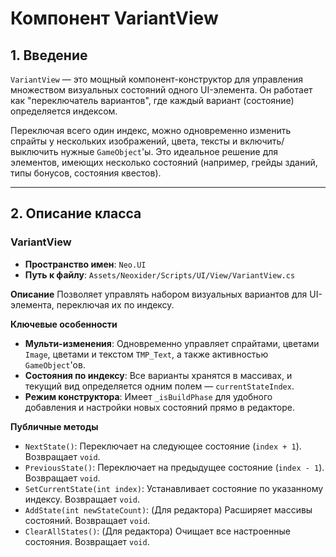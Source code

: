 # Компонент VariantView

## 1. Введение

`VariantView` — это мощный компонент-конструктор для управления множеством визуальных состояний одного UI-элемента. Он работает как "переключатель вариантов", где каждый вариант (состояние) определяется индексом.

Переключая всего один индекс, можно одновременно изменить спрайты у нескольких изображений, цвета, тексты и включить/выключить нужные `GameObject`'ы. Это идеальное решение для элементов, имеющих несколько состояний (например, грейды зданий, типы бонусов, состояния квестов).

---

## 2. Описание класса

### VariantView
- **Пространство имен**: `Neo.UI`
- **Путь к файлу**: `Assets/Neoxider/Scripts/UI/View/VariantView.cs`

**Описание**
Позволяет управлять набором визуальных вариантов для UI-элемента, переключая их по индексу.

**Ключевые особенности**
- **Мульти-изменения**: Одновременно управляет спрайтами, цветами `Image`, цветами и текстом `TMP_Text`, а также активностью `GameObject`'ов.
- **Состояния по индексу**: Все варианты хранятся в массивах, и текущий вид определяется одним полем — `currentStateIndex`.
- **Режим конструктора**: Имеет `_isBuildPhase` для удобного добавления и настройки новых состояний прямо в редакторе.

**Публичные методы**
- `NextState()`: Переключает на следующее состояние (`index + 1`). Возвращает `void`.
- `PreviousState()`: Переключает на предыдущее состояние (`index - 1`). Возвращает `void`.
- `SetCurrentState(int index)`: Устанавливает состояние по указанному индексу. Возвращает `void`.
- `AddState(int newStateCount)`: (Для редактора) Расширяет массивы состояний. Возвращает `void`.
- `ClearAllStates()`: (Для редактора) Очищает все настроенные состояния. Возвращает `void`.
